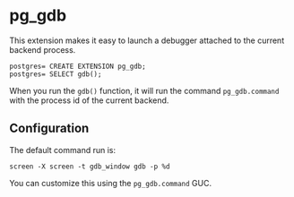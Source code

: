 pg_gdb
======

This extension makes it easy to launch a debugger attached to the current backend process.

```
postgres= CREATE EXTENSION pg_gdb;
postgres= SELECT gdb();
```

When you run the `gdb()` function, it will run the command `pg_gdb.command` with
the process id of the current backend.

Configuration
-------------

The default command run is:

```
screen -X screen -t gdb_window gdb -p %d
```

You can customize this using the `pg_gdb.command` GUC.

